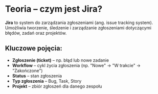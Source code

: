 # Teoria – czym jest Jira?

**Jira** to system do zarządzania zgłoszeniami (ang. issue tracking system). Umożliwia tworzenie, śledzenie i zarządzanie zgłoszeniami dotyczącymi błędów, zadań oraz projektów.

## Kluczowe pojęcia:
- **Zgłoszenie (ticket)** – np. błąd lub nowe zadanie
- **Workflow** – cykl życia zgłoszenia (np. "Nowe" → "W trakcie" → "Zakończone")
- **Status** – stan zgłoszenia
- **Typ zgłoszenia** – Bug, Task, Story
- **Projekt** – zbiór zgłoszeń dla danego zespołu

